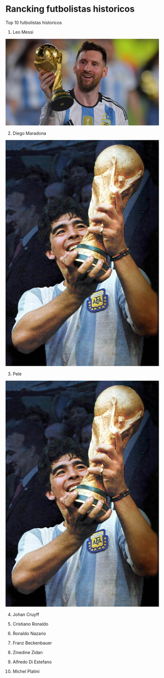 # Rancking futbolistas historicos
Top 10 futbolistas historicos
1. Leo Messi
<img src="messi.webp" alt="" width="”60”" height="”60”" />

2. Diego Maradona
<img src="maradona.JPG" alt="" width="”60”" height="”60”" />

3. Pele
<img src="maradona.JPG" alt="" width="”60”" height="”60”" />

4. Johan Cruyff

5. Cristiano Ronaldo

6. Ronaldo Nazario

7. Franz Beckenbauer

8. Zinedine Zidan

9. Alfredo Di Estefano

10. Michel Platini



